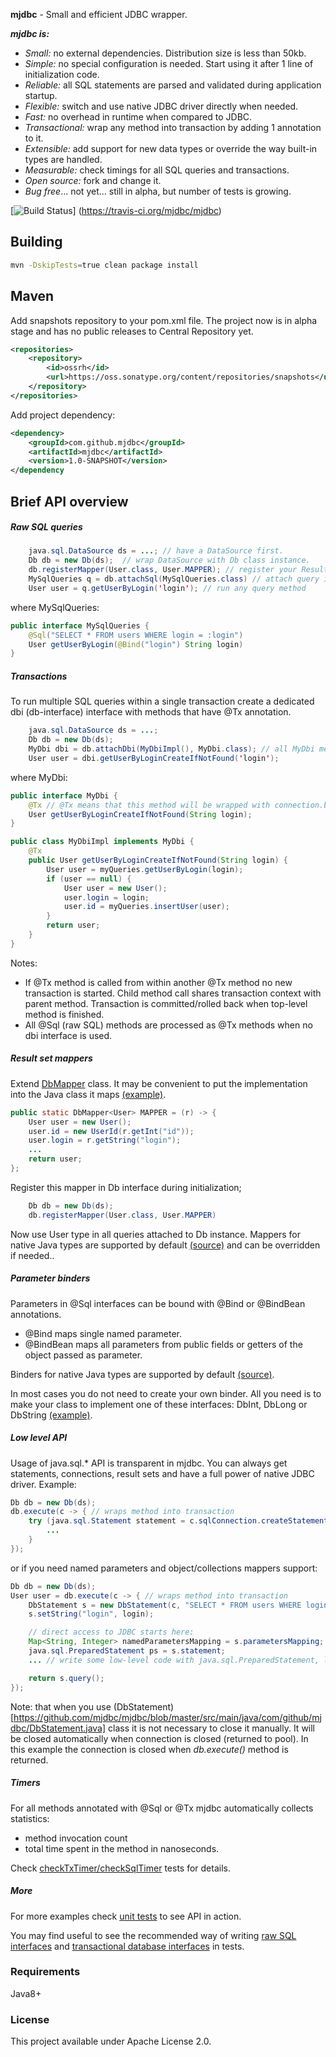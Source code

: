 __mjdbc__  - Small and efficient JDBC wrapper.

***mjdbc is:***
* *Small:* no external dependencies. Distribution size is  less than 50kb.
* *Simple:* no special configuration is needed. Start using it after 1 line of initialization code.
* *Reliable:* all SQL statements are parsed and validated during application startup.
* *Flexible:* switch and use native JDBC driver directly when needed.
* *Fast:* no overhead in runtime when compared to JDBC.
* *Transactional:* wrap any method into transaction by adding 1 annotation to it.
* *Extensible:* add support for new data types or override the way built-in types are handled.
* *Measurable:* check timings for all SQL queries and transactions.
* *Open source:* fork and change it.
* *Bug free*... not yet... still in alpha, but number of tests is growing.

[![Build Status](https://travis-ci.org/mjdbc/mjdbc.svg?branch=master)]	(https://travis-ci.org/mjdbc/mjdbc)

## Building

```bash
mvn -DskipTests=true clean package install
```

## Maven

Add snapshots repository to your pom.xml file. The project now is in alpha stage and has no public releases to Central Repository yet.
```xml
<repositories>
    <repository>
        <id>ossrh</id>
        <url>https://oss.sonatype.org/content/repositories/snapshots</url>
    </repository>
</repositories>
```

Add project dependency:
```xml
<dependency>
    <groupId>com.github.mjdbc</groupId>
    <artifactId>mjdbc</artifactId>
    <version>1.0-SNAPSHOT</version>
</dependency
```

## Brief API overview

##### Raw SQL queries
```java
    java.sql.DataSource ds = ...; // have a DataSource first.
    Db db = new Db(ds);  // wrap DataSource with Db class instance.
    db.registerMapper(User.class, User.MAPPER); // register your ResultSet mappers. Do it once on startup.
    MySqlQueries q = db.attachSql(MySqlQueries.class) // attach query interface. It will parse and validate all queries at this moment.
    User user = q.getUserByLogin('login'); // run any query method
```
where MySqlQueries:
```java
public interface MySqlQueries {
    @Sql("SELECT * FROM users WHERE login = :login")
    User getUserByLogin(@Bind("login") String login)
}
```

##### Transactions
To run multiple SQL queries within a single transaction create a dedicated dbi (db-interface) interface with methods that have @Tx annotation.
```java
    java.sql.DataSource ds = ...;
    Db db = new Db(ds);
    MyDbi dbi = db.attachDbi(MyDbiImpl(), MyDbi.class); // all MyDbi method calls will be proxied to MyDbiImpl wrapped with transactions.
    User user = dbi.getUserByLoginCreateIfNotFound('login');
```
where MyDbi:
```java
public interface MyDbi {
    @Tx // @Tx means that this method will be wrapped with connection.begin/commit/rollback(on Exception)
    User getUserByLoginCreateIfNotFound(String login);
}

public class MyDbiImpl implements MyDbi {
    @Tx
    public User getUserByLoginCreateIfNotFound(String login) {
        User user = myQueries.getUserByLogin(login);
        if (user == null) {
            User user = new User();
            user.login = login;
            user.id = myQueries.insertUser(user);
        }
        return user;
    }
}
```
Notes:
 * If @Tx method is called from within another @Tx method no new transaction is started. Child method call shares transaction context with parent method.
 Transaction is committed/rolled back when top-level method is finished.
 * All @Sql (raw SQL) methods are processed as @Tx methods when no dbi interface is used.



##### Result set mappers

Extend [DbMapper](https://github.com/mjdbc/mjdbc/blob/master/src/main/java/com/github/mjdbc/DbMapper.java) class.
It may be convenient to put the implementation into the Java class it maps [(example)](https://github.com/mjdbc/mjdbc/blob/master/src/test/java/com/github/mjdbc/test/asset/model/User.java).

```java
public static DbMapper<User> MAPPER = (r) -> {
    User user = new User();
    user.id = new UserId(r.getInt("id"));
    user.login = r.getString("login");
    ...
    return user;
};
```

Register this mapper in Db interface during initialization;
```java
    Db db = new Db(ds);
    db.registerMapper(User.class, User.MAPPER)
```
Now use User type in all queries attached to Db instance.
Mappers for native Java types are supported by default [(source)](https://github.com/mjdbc/mjdbc/blob/master/src/main/java/com/github/mjdbc/util/Mappers.java) and can be overridden if needed..


##### Parameter binders
Parameters in @Sql interfaces can be bound with @Bind or @BindBean annotations.
* @Bind maps single named parameter.
* @BindBean maps all parameters from public fields or getters of the object passed as parameter.

Binders for native Java types are supported by default [(source)](https://github.com/mjdbc/mjdbc/blob/master/src/main/java/com/github/mjdbc/util/Binders.java).

In most cases you do not need to create your own binder. All you need is to make your class to implement one of these interfaces: DbInt, DbLong or DbString [(example)](https://github.com/mjdbc/mjdbc/blob/master/src/test/java/com/github/mjdbc/test/asset/model/UserId.java).

##### Low level API
Usage of java.sql.* API is transparent in mjdbc. You can always get statements, connections, result sets and have a full power of native JDBC driver.
Example:
```java
Db db = new Db(ds);
db.execute(c -> { // wraps method into transaction
    try (java.sql.Statement statement = c.sqlConnection.createStatement()) {
        ...
    }
});
```
or if you need named parameters and object/collections mappers support:
```java
Db db = new Db(ds);
User user = db.execute(c -> { // wraps method into transaction
    DbStatement s = new DbStatement(c, "SELECT * FROM users WHERE login = :login", User.MAPPER)
    s.setString("login", login);

    // direct access to JDBC starts here:
    Map<String, Integer> namedParametersMapping = s.parametersMapping; // JDBC supports parameter binding by index only. Here is the mapping.
    java.sql.PreparedStatement ps = s.statement;
    ... // write some low-level code with java.sql.PreparedStatement, like bind data streams, even execute it...

    return s.query();
});
```

Note: that when you use (DbStatement)[https://github.com/mjdbc/mjdbc/blob/master/src/main/java/com/github/mjdbc/DbStatement.java] class it is not necessary to close it manually.
It will be closed automatically when connection is closed (returned to pool). In this example the connection is closed when *db.execute()* method is returned.


##### Timers
For all methods annotated with @Sql or @Tx mjdbc automatically collects statistics:
* method invocation count
* total time spent in the method in nanoseconds.

Check [checkTxTimer/checkSqlTimer](https://github.com/mjdbc/mjdbc/blob/master/src/test/java/com/github/mjdbc/test/SamplesTest.java) tests for details.


##### More
For more examples check [unit tests](https://github.com/mjdbc/mjdbc/blob/master/src/test/java/com/github/mjdbc/test/) to see API in action.

You may find useful to see the recommended way of writing [raw SQL interfaces](https://github.com/mjdbc/mjdbc/blob/master/src/test/java/com/github/mjdbc/test/asset/UserSql.java) and
[transactional database interfaces](https://github.com/mjdbc/mjdbc/blob/master/src/test/java/com/github/mjdbc/test/asset/dbi/SampleDbi.java) in tests.


### Requirements

Java8+


### License

This project available under Apache License 2.0.
